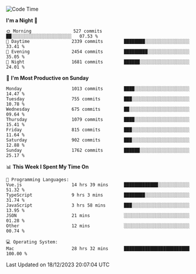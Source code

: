 <!--START_SECTION:waka-->
![Code Time](http://img.shields.io/badge/Code%20Time-3%2C433%20hrs%2033%20mins-blue)

**I'm a Night 🦉** 

```text
🌞 Morning                527 commits         ██░░░░░░░░░░░░░░░░░░░░░░░   07.53 % 
🌆 Daytime                2339 commits        ████████░░░░░░░░░░░░░░░░░   33.41 % 
🌃 Evening                2454 commits        █████████░░░░░░░░░░░░░░░░   35.05 % 
🌙 Night                  1681 commits        ██████░░░░░░░░░░░░░░░░░░░   24.01 % 
```
📅 **I'm Most Productive on Sunday** 

```text
Monday                   1013 commits        ████░░░░░░░░░░░░░░░░░░░░░   14.47 % 
Tuesday                  755 commits         ███░░░░░░░░░░░░░░░░░░░░░░   10.78 % 
Wednesday                675 commits         ██░░░░░░░░░░░░░░░░░░░░░░░   09.64 % 
Thursday                 1079 commits        ████░░░░░░░░░░░░░░░░░░░░░   15.41 % 
Friday                   815 commits         ███░░░░░░░░░░░░░░░░░░░░░░   11.64 % 
Saturday                 902 commits         ███░░░░░░░░░░░░░░░░░░░░░░   12.88 % 
Sunday                   1762 commits        ██████░░░░░░░░░░░░░░░░░░░   25.17 % 
```


📊 **This Week I Spent My Time On** 

```text
💬 Programming Languages: 
Vue.js                   14 hrs 39 mins      █████████████░░░░░░░░░░░░   51.32 % 
TypeScript               9 hrs 3 mins        ████████░░░░░░░░░░░░░░░░░   31.74 % 
JavaScript               3 hrs 58 mins       ███░░░░░░░░░░░░░░░░░░░░░░   13.95 % 
JSON                     21 mins             ░░░░░░░░░░░░░░░░░░░░░░░░░   01.28 % 
Other                    12 mins             ░░░░░░░░░░░░░░░░░░░░░░░░░   00.74 % 

💻 Operating System: 
Mac                      28 hrs 32 mins      █████████████████████████   100.00 % 
```


 Last Updated on 18/12/2023 20:07:04 UTC
<!--END_SECTION:waka-->
